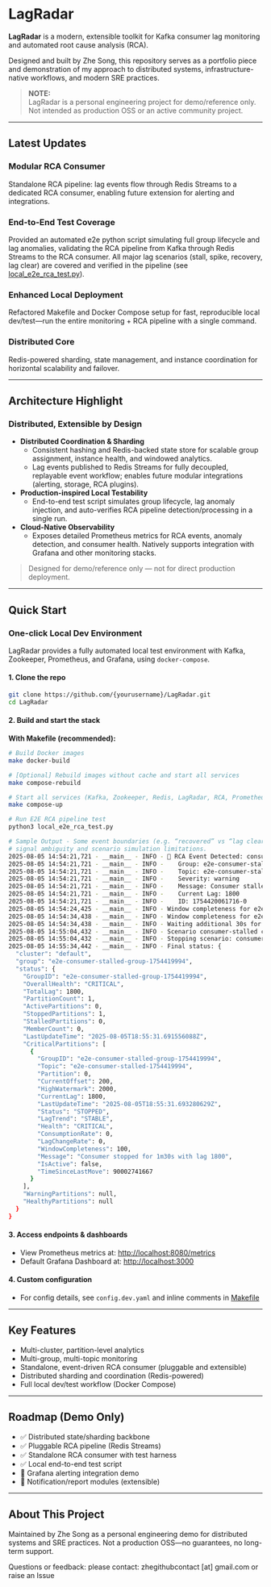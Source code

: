 # LagRadar

**LagRadar** is a modern, extensible toolkit for Kafka consumer lag monitoring and automated root cause analysis (RCA).

Designed and built by Zhe Song, this repository serves as a portfolio piece and demonstration of my approach to distributed systems, infrastructure-native workflows, and modern SRE practices.

> **NOTE:**  
> LagRadar is a personal engineering project for demo/reference only. Not intended as production OSS or an active community project.

---

## Latest Updates

###  Modular RCA Consumer
Standalone RCA pipeline: lag events flow through Redis Streams to a dedicated RCA consumer, enabling future extension for alerting and integrations.

###  End-to-End Test Coverage
Provided an automated e2e python script simulating full group lifecycle and lag anomalies, validating the RCA pipeline from Kafka through Redis Streams to the RCA consumer.
All major lag scenarios (stall, spike, recovery, lag clear) are covered and verified in the pipeline (see [local_e2e_rca_test.py](local_e2e_rca_test.py)).

### Enhanced Local Deployment
Refactored Makefile and Docker Compose setup for fast, reproducible local dev/test—run the entire monitoring + RCA pipeline with a single command.

### Distributed Core
Redis-powered sharding, state management, and instance coordination for horizontal scalability and failover.

---

## Architecture Highlight
###  Distributed, Extensible by Design

- **Distributed Coordination & Sharding**
  - Consistent hashing and Redis-backed state store for scalable group assignment, instance health, and windowed analytics.
  - Lag events published to Redis Streams for fully decoupled, replayable event workflow; enables future modular integrations (alerting, storage, RCA plugins).
- **Production-inspired Local Testability**
  - End-to-end test script simulates group lifecycle, lag anomaly injection, and auto-verifies RCA pipeline detection/processing in a single run.
- **Cloud-Native Observability**
  - Exposes detailed Prometheus metrics for RCA events, anomaly detection, and consumer health. Natively supports integration with Grafana and other monitoring stacks.

> Designed for demo/reference only — not for direct production deployment.
---


## Quick Start

### One-click Local Dev Environment

LagRadar provides a fully automated local test environment with Kafka, Zookeeper, Prometheus, and Grafana, using `docker-compose`.

#### 1. Clone the repo

```sh
git clone https://github.com/{yourusername}/LagRadar.git
cd LagRadar
```

#### 2. Build and start the stack

**With Makefile (recommended):**

```sh
# Build Docker images
make docker-build

# [Optional] Rebuild images without cache and start all services  
make compose-rebuild

# Start all services (Kafka, Zookeeper, Redis, LagRadar, RCA, Prometheus, Grafana)
make compose-up         

# Run E2E RCA pipeline test
python3 local_e2e_rca_test.py

# Sample Output - Some event boundaries (e.g. “recovered” vs “lag cleared”) may overlap in test results, reflecting real-world 
# signal ambiguity and scenario simulation limitations.
2025-08-05 14:54:21,721 - __main__ - INFO - 🚨 RCA Event Detected: consumer_stalled
2025-08-05 14:54:21,721 - __main__ - INFO -    Group: e2e-consumer-stalled-group-1754419994
2025-08-05 14:54:21,721 - __main__ - INFO -    Topic: e2e-consumer-stalled-1754419994[0]
2025-08-05 14:54:21,721 - __main__ - INFO -    Severity: warning
2025-08-05 14:54:21,721 - __main__ - INFO -    Message: Consumer stalled for 40s
2025-08-05 14:54:21,721 - __main__ - INFO -    Current Lag: 1800
2025-08-05 14:54:21,721 - __main__ - INFO -    ID: 1754420061716-0
2025-08-05 14:54:24,425 - __main__ - INFO - Window completeness for e2e-consumer-stalled-group-1754419994: 70%
2025-08-05 14:54:34,438 - __main__ - INFO - Window completeness for e2e-consumer-stalled-group-1754419994: 80%
2025-08-05 14:54:34,438 - __main__ - INFO - Waiting additional 30s for LagRadar to process...
2025-08-05 14:55:04,432 - __main__ - INFO - Scenario consumer-stalled completed successfully
2025-08-05 14:55:04,432 - __main__ - INFO - Stopping scenario: consumer-stalled
2025-08-05 14:55:34,442 - __main__ - INFO - Final status: {
  "cluster": "default",
  "group": "e2e-consumer-stalled-group-1754419994",
  "status": {
    "GroupID": "e2e-consumer-stalled-group-1754419994",
    "OverallHealth": "CRITICAL",
    "TotalLag": 1800,
    "PartitionCount": 1,
    "ActivePartitions": 0,
    "StoppedPartitions": 1,
    "StalledPartitions": 0,
    "MemberCount": 0,
    "LastUpdateTime": "2025-08-05T18:55:31.691556088Z",
    "CriticalPartitions": [
      {
        "GroupID": "e2e-consumer-stalled-group-1754419994",
        "Topic": "e2e-consumer-stalled-1754419994",
        "Partition": 0,
        "CurrentOffset": 200,
        "HighWatermark": 2000,
        "CurrentLag": 1800,
        "LastUpdateTime": "2025-08-05T18:55:31.693280629Z",
        "Status": "STOPPED",
        "LagTrend": "STABLE",
        "Health": "CRITICAL",
        "ConsumptionRate": 0,
        "LagChangeRate": 0,
        "WindowCompleteness": 100,
        "Message": "Consumer stopped for 1m30s with lag 1800",
        "IsActive": false,
        "TimeSinceLastMove": 90002741667
      }
    ],
    "WarningPartitions": null,
    "HealthyPartitions": null
  }
}

```

#### 3. Access endpoints & dashboards

- View Prometheus metrics at:   [http://localhost:8080/metrics](http://localhost:8080/metrics)
- Default Grafana Dashboard at:    [http://localhost:3000](http://localhost:3000)

#### 4. Custom configuration

- For config details, see `config.dev.yaml` and inline comments in [Makefile](Makefile)

---
## Key Features

- Multi-cluster, partition-level analytics
- Multi-group, multi-topic monitoring
- Standalone, event-driven RCA consumer (pluggable and extensible)
- Distributed sharding and coordination (Redis-powered)
- Full local dev/test workflow (Docker Compose)
---

## Roadmap (Demo Only)

- ✅ Distributed state/sharding backbone
- ✅ Pluggable RCA pipeline (Redis Streams)
- ✅ Standalone RCA consumer with test harness
- ✅ Local end-to-end test script
- 📝 Grafana alerting integration demo
- 📝 Notification/report modules (extensible)

---
## About This Project

Maintained by Zhe Song as a personal engineering demo for distributed systems and SRE practices. Not a production OSS—no guarantees, no long-term support.

Questions or feedback: please contact: zhegithubcontact [at] gmail.com or raise an Issue
